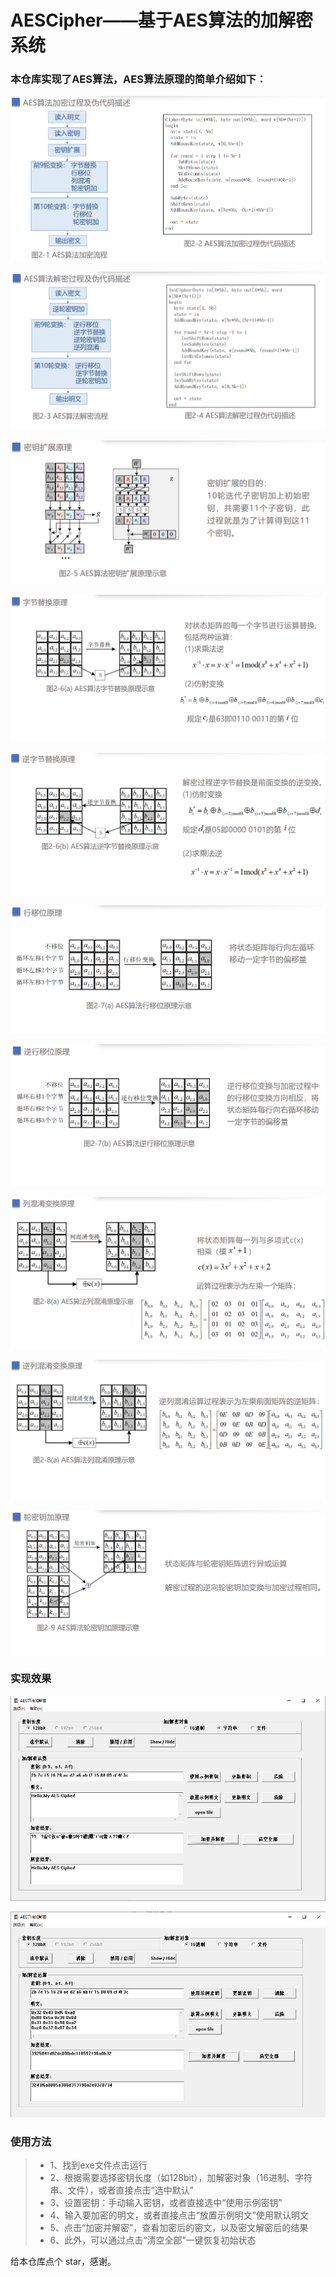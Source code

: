 # AESCipher——基于AES算法的加解密系统

### 本仓库实现了AES算法，AES算法原理的简单介绍如下：
<p align='center'>
<img src="https://raw.githubusercontent.com/vampir000e/AESCipher/master/README_md_files/image.png"/>
</p>
<img src="https://raw.githubusercontent.com/vampir000e/AESCipher/master/README_md_files/image (2).png"/>
</p>
<img src="https://raw.githubusercontent.com/vampir000e/AESCipher/master/README_md_files/image (3).png"/>
</p>
<img src="https://raw.githubusercontent.com/vampir000e/AESCipher/master/README_md_files/image (4).png"/>
</p>
<img src="https://raw.githubusercontent.com/vampir000e/AESCipher/master/README_md_files/image (5).png"/>
</p>
<img src="https://raw.githubusercontent.com/vampir000e/AESCipher/master/README_md_files/image (6).png"/>
</p>
<img src="https://raw.githubusercontent.com/vampir000e/AESCipher/master/README_md_files/image (7).png"/>
</p>
<img src="https://raw.githubusercontent.com/vampir000e/AESCipher/master/README_md_files/image (8).png"/>
</p>
<img src="https://raw.githubusercontent.com/vampir000e/AESCipher/master/README_md_files/image (9).png"/>
</p>
<img src="https://raw.githubusercontent.com/vampir000e/AESCipher/master/README_md_files/image (11).png"/>
</p>

### 实现效果
<img src="https://raw.githubusercontent.com/vampir000e/AESCipher/master/README_md_files/image (14).png"/>
</p>
<img src="https://raw.githubusercontent.com/vampir000e/AESCipher/master/README_md_files/image (15).png"/>
</p>

### 使用方法

> * 1、找到exe文件点击运行  
> * 2、根据需要选择密钥长度（如128bit），加解密对象（16进制、字符串、文件），或者直接点击“选中默认"  
> * 3、设置密钥：手动输入密钥，或者直接选中“使用示例密钥”  
> * 4、输入要加密的明文，或者直接点击“放置示例明文”使用默认明文  
> * 5、点击“加密并解密”，查看加密后的密文，以及密文解密后的结果  
> * 6、此外，可以通过点击“清空全部”一键恢复初始状态  

给本仓库点个 star，感谢。
